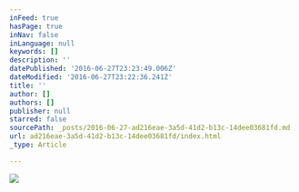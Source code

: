 ```yaml
---
inFeed: true
hasPage: true
inNav: false
inLanguage: null
keywords: []
description: ''
datePublished: '2016-06-27T23:23:49.006Z'
dateModified: '2016-06-27T23:22:36.241Z'
title: ''
author: []
authors: []
publisher: null
starred: false
sourcePath: _posts/2016-06-27-ad216eae-3a5d-41d2-b13c-14dee03681fd.md
url: ad216eae-3a5d-41d2-b13c-14dee03681fd/index.html
_type: Article

---
```

![](https://the-grid-user-content.s3-us-west-2.amazonaws.com/c5204450-87be-43c7-90ae-e0bf5ac85a24.jpg)